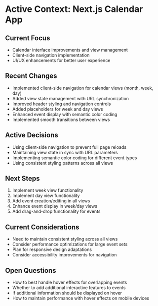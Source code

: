 # Active Context: Next.js Calendar App

## Current Focus
- Calendar interface improvements and view management
- Client-side navigation implementation
- UI/UX enhancements for better user experience

## Recent Changes
- Implemented client-side navigation for calendar views (month, week, day)
- Added view state management with URL synchronization
- Improved header styling and navigation controls
- Added placeholders for week and day views
- Enhanced event display with semantic color coding
- Implemented smooth transitions between views

## Active Decisions
- Using client-side navigation to prevent full page reloads
- Maintaining view state in sync with URL parameters
- Implementing semantic color coding for different event types
- Using consistent styling patterns across all views

## Next Steps
1. Implement week view functionality
2. Implement day view functionality
3. Add event creation/editing in all views
4. Enhance event display in week/day views
5. Add drag-and-drop functionality for events

## Current Considerations
- Need to maintain consistent styling across all views
- Consider performance optimizations for large event sets
- Plan for responsive design adaptations
- Consider accessibility improvements for navigation

## Open Questions
- How to best handle hover effects for overlapping events
- Whether to add additional interactive features to events
- If additional information should be displayed on hover
- How to maintain performance with hover effects on mobile devices 